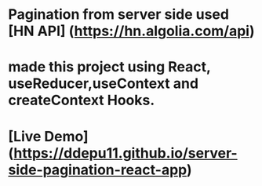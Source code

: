 # Pagination from server side used [HN API] (https://hn.algolia.com/api)

# made this project using React, useReducer,useContext and createContext Hooks.

# [Live Demo] (https://ddepu11.github.io/server-side-pagination-react-app)

